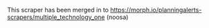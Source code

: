 This scraper has been merged in to https://morph.io/planningalerts-scrapers/multiple_technology_one (noosa)
